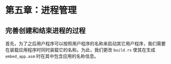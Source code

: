 # 第五章：进程管理

## 完善创建和结束进程的过程

首先，为了之后用户程序可以按照用户程序的名称来启动其它用户程序，我们需要在装载应用程序时同时装载它的名称。为此，我们更改 `build.rs` 使其在生成 `embed_app.asm` 时在其中包含应用的名称信息。